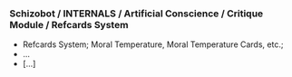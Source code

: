 ### Schizobot / INTERNALS / Artificial Conscience / Critique Module / Refcards System
* Refcards System; Moral Temperature, Moral Temperature Cards, etc.;
* ...
* [...]
